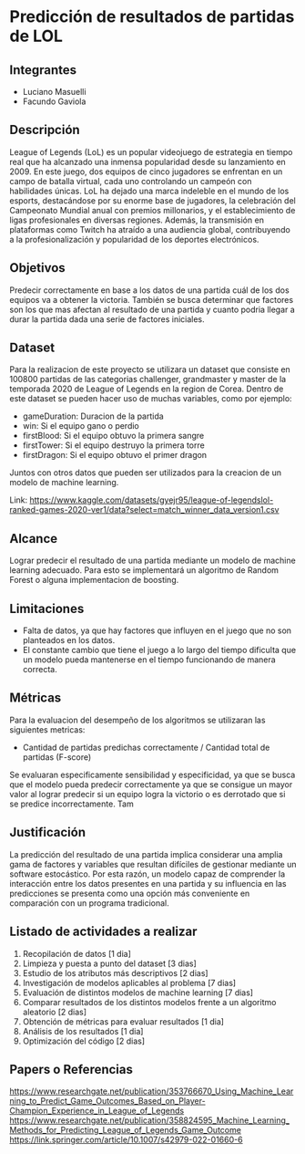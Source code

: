 # Predicción de resultados de partidas de LOL

## Integrantes
- Luciano Masuelli
- Facundo Gaviola

## Descripción
League of Legends (LoL) es un popular videojuego de estrategia en tiempo real que ha alcanzado una inmensa popularidad 
desde su lanzamiento en 2009. En este juego, dos equipos de cinco jugadores se enfrentan en un campo de batalla virtual, 
cada uno controlando un campeón con habilidades únicas. LoL ha dejado una marca indeleble en el mundo de los esports, 
destacándose por su enorme base de jugadores, la celebración del Campeonato Mundial anual con premios millonarios, y el 
establecimiento de ligas profesionales en diversas regiones. Además, la transmisión en plataformas como Twitch ha 
atraído a una audiencia global, contribuyendo a la profesionalización y popularidad de los deportes electrónicos.

## Objetivos
Predecir correctamente en base a los datos de una partida cuál de los dos equipos va a obtener la victoria. También se
busca determinar que factores son los que mas afectan al resultado de una partida y cuanto podria llegar a durar la 
partida dada una serie de factores iniciales.

## Dataset
Para la realizacion de este proyecto se utilizara un dataset que consiste en 100800 partidas de las categorias 
challenger, grandmaster y master de la temporada 2020 de League of Legends en la region de Corea. Dentro de este dataset
se pueden hacer uso de muchas variables, como por ejemplo:
- gameDuration: Duracion de la partida
- win: Si el equipo gano o perdio
- firstBlood: Si el equipo obtuvo la primera sangre
- firstTower: Si el equipo destruyo la primera torre
- firstDragon: Si el equipo obtuvo el primer dragon

Juntos con otros datos que pueden ser utilizados para la creacion de un modelo de machine learning.

Link:
https://www.kaggle.com/datasets/gyejr95/league-of-legendslol-ranked-games-2020-ver1/data?select=match_winner_data_version1.csv

## Alcance
Lograr predecir el resultado de una partida mediante un modelo de machine learning adecuado. Para esto se implementará 
un algoritmo de Random Forest o alguna implementacion de boosting.

## Limitaciones
- Falta de datos, ya que hay factores que influyen en el juego que no son planteados en los datos.
- El constante cambio que tiene el juego a lo largo del tiempo dificulta que un modelo pueda mantenerse en el tiempo 
funcionando de manera correcta.

## Métricas
Para la evaluacion del desempeño de los algoritmos se utilizaran las siguientes metricas:
* Cantidad de partidas predichas correctamente / Cantidad total de partidas (F-score)

Se evaluaran especificamente sensibilidad y especificidad, ya que se busca que el modelo pueda predecir correctamente ya
que se consigue un mayor valor al lograr predecir si un equipo logra la victorio o es derrotado que si se predice
incorrectamente. Tam

## Justificación
La predicción del resultado de una partida implica considerar una amplia gama de factores y variables que resultan 
difíciles de gestionar mediante un software estocástico. Por esta razón, un modelo capaz de comprender la interacción 
entre los datos presentes en una partida y su influencia en las predicciones se presenta como una opción más conveniente 
en comparación con un programa tradicional.

## Listado de actividades a realizar
1. Recopilación de datos [1 dia]
2. Limpieza y puesta a punto del dataset [3 dias]
3. Estudio de los atributos más descriptivos [2 dias]
4. Investigación de modelos aplicables al problema [7 dias]
5. Evaluación de distintos modelos de machine learning [7 dias]
6. Comparar resultados de los distintos modelos frente a un algoritmo aleatorio [2 dias]
7. Obtención de métricas para evaluar resultados [1 dia]
8. Análisis de los resultados [1 dia]
9. Optimización del código [2 dias]

## Papers o Referencias
https://www.researchgate.net/publication/353766670_Using_Machine_Learning_to_Predict_Game_Outcomes_Based_on_Player-Champion_Experience_in_League_of_Legends
https://www.researchgate.net/publication/358824595_Machine_Learning_Methods_for_Predicting_League_of_Legends_Game_Outcome
https://link.springer.com/article/10.1007/s42979-022-01660-6
